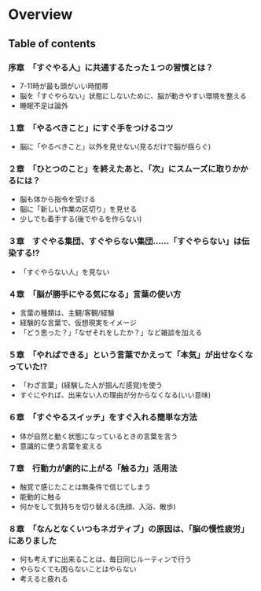 # Overview
## Table of contents
### 序章　「すぐやる人」に共通するたった１つの習慣とは？
- 7-11時が最も頭がいい時間帯
- 脳を「すぐやらない」状態にしないために、脳が動きやすい環境を整える
- 睡眠不足は論外

### １章　「やるべきこと」にすぐ手をつけるコツ
- 脳に「やるべきこと」以外を見せない(見るだけで脳が揺らぐ)

### ２章　「ひとつのこと」を終えたあと、「次」にスムーズに取りかかるには？
- 脳も体から指令を受ける
- 脳に「新しい作業の区切り」を見せる
- 少しでも着手する(後でやるを作らない)

### ３章　すぐやる集団、すぐやらない集団……「すぐやらない」は伝染する!?
- 「すぐやらない人」を見ない

### ４章　「脳が勝手にやる気になる」言葉の使い方
- 言葉の種類は、主観/客観/経験
- 経験的な言葉で、仮想現実をイメージ
- 「どう思った？」「なぜそれをしたか？」など雑談を加える

### ５章　「やればできる」という言葉でかえって「本気」が出せなくなっていた!?
- 「わざ言葉」(経験した人が掴んだ感覚)を使う
- すぐにやれば、出来ない人の理由が分からなくなる(いい意味)

### ６章　「すぐやるスイッチ」をすぐ入れる簡単な方法
- 体が自然と動く状態になっているときの言葉を言う
- 意識的に使う言葉を変える

### ７章　行動力が劇的に上がる「触る力」活用法
- 触覚で感じたことは無条件で信じてしまう
- 能動的に触る
- 何かをして気持ちを切り替える(洗顔、入浴、散歩)

### ８章　「なんとなくいつもネガティブ」の原因は、「脳の慢性疲労」にありました
- 何も考えずに出来ることは、毎日同じルーティンで行う
- やらなくても困らないことはやらない
- 考えると疲れる

